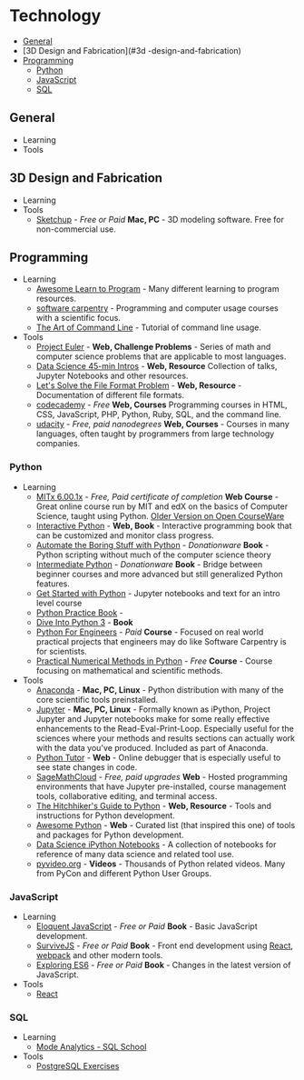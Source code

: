 # Technology

- [General](#general)
- [3D Design and Fabrication](#3d -design-and-fabrication)
- [Programming](#programming)
  - [Python](#python)
  - [JavaScript](#javascript)
  - [SQL](#sql)

## General
- Learning
- Tools

## 3D Design and Fabrication
- Learning
- Tools
  - [Sketchup](http://sketchup.com) - _Free or Paid_ __Mac, PC__ - 3D modeling software. Free for non-commercial use.

## Programming
- Learning
  - [Awesome Learn to Program](https://github.com/karlhorky/learn-to-program) - Many different learning to program resources.
  - [software carpentry](http://software-carpentry.org) - Programming and computer usage courses with a scientific focus.
  - [The Art of Command Line](https://github.com/jlevy/the-art-of-command-line) - Tutorial of command line usage.
- Tools
  - [Project Euler](https://projecteuler.net) - __Web, Challenge Problems__ - Series of math and computer science problems that are applicable to most languages.
  - [Data Science 45-min Intros](https://github.com/DrSkippy/Data-Science-45min-Intros) - __Web, Resource__ Collection of talks, Jupyter Notebooks and other resources.
  - [Let's Solve the File Format Problem](http://fileformats.archiveteam.org/wiki/Main_Page) - __Web, Resource__ - Documentation of different file formats.
  - [codecademy](https://www.codecademy.com) - _Free_ __Web, Courses__ Programming courses in HTML, CSS, JavaScript, PHP, Python, Ruby, SQL, and the command line.
  - [udacity](https://www.udacity.com) - _Free, paid nanodegrees_ __Web, Courses__ - Courses in many languages, often taught by programmers from large technology companies.

### Python
- Learning
  - [MITx 6.00.1x](https://www.edx.org/course/introduction-computer-science-mitx-6-00-1x-6) - _Free, Paid certificate of completion_ __Web Course__ - Great online course run by MIT and edX on the basics of Computer Science, taught using Python. [Older Version on Open CourseWare](http://ocw.mit.edu/courses/electrical-engineering-and-computer-science/6-00sc-introduction-to-computer-science-and-programming-spring-2011/index.htm)
  - [Interactive Python](http://interactivepython.org) - __Web, Book__ - Interactive programming book that can be customized and monitor class progress.
  - [Automate the Boring Stuff with Python](https://automatetheboringstuff.com) - _Donationware_ __Book__ - Python scripting without much of the computer science theory
  - [Intermediate Python](http://book.pythontips.com/en/latest/) - _Donationware_ __Book__ - Bridge between beginner courses and more advanced but still generalized Python features.
  - [Get Started with Python](https://github.com/rajathkumarmp/Python-Lectures) - Jupyter notebooks and text for an intro level course
  - [Python Practice Book](http://anandology.com/python-practice-book/index.html) -
  - [Dive Into Python 3](http://www.diveintopython3.net) - __Book__
  - [Python For Engineers](http://pythonforengineers.com) - _Paid_ __Course__ - Focused on real world practical projects that engineers may do like Software Carpentry is for scientists.
  - [Practical Numerical Methods in Python](http://openedx.seas.gwu.edu/courses/GW/MAE6286/2014_fall/about) - _Free_ __Course__ - Course focusing on mathematical and scientific methods.
- Tools
  - [Anaconda](https://www.continuum.io/downloads) - __Mac, PC, Linux__ - Python distribution with many of the core scientific tools preinstalled.
  - [Jupyter](https://jupyter.org) - __Mac, PC, Linux__ - Formally known as iPython, Project Jupyter and Jupyter notebooks make for some really effective enhancements to the Read-Eval-Print-Loop. Especially useful for the sciences where your methods and results sections can actually work with the data you've produced. Included as part of Anaconda.
  - [Python Tutor](http://www.pythontutor.com) - __Web__ - Online debugger that is especially useful to see state changes in code.
  - [SageMathCloud](https://cloud.sagemath.com) - _Free, paid upgrades_ __Web__ - Hosted programming environments that have Jupyter pre-installed, course management tools, collaborative editing, and terminal access.
  - [The Hitchhiker's Guide to Python](http://docs.python-guide.org/en/latest/) - __Web, Resource__ - Tools and instructions for Python development.
  - [Awesome Python](https://github.com/vinta/awesome-python) - __Web__ - Curated list (that inspired this one) of tools and packages for Python development.
  - [Data Science iPython Notebooks](https://github.com/donnemartin/data-science-ipython-notebooks) - A collection of notebooks for reference of many data science and related tool use.
  - [pyvideo.org](http://www.pyvideo.org) - __Videos__ - Thousands of Python related videos. Many from PyCon and different Python User Groups.

### JavaScript
- Learning
  - [Eloquent JavaScript](http://eloquentjavascript.net) - _Free or Paid_ __Book__ - Basic JavaScript development.
  - [SurviveJS](http://survivejs.com) - _Free or Paid_ __Book__ - Front end development using [React](https://facebook.github.io/react/), [webpack](https://webpack.github.io) and other modern tools.
  - [Exploring ES6](http://exploringjs.com/es6/) - _Free or Paid_ __Book__ - Changes in the latest version of JavaScript.
- Tools
  - [React](https://facebook.github.io/react/)

### SQL
- Learning
  - [Mode Analytics - SQL School](https://sqlschool.modeanalytics.com)
- Tools
  - [PostgreSQL Exercises](http://pgexercises.com/questions/date/)
